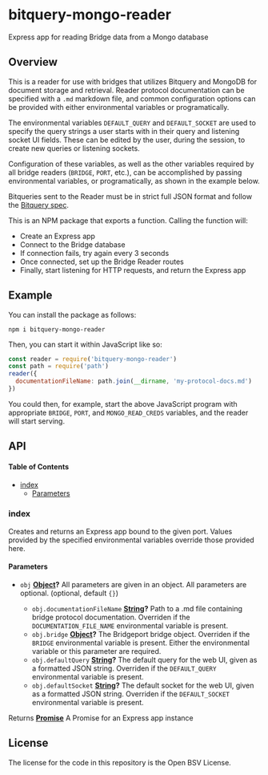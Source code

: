 # bitquery-mongo-reader

Express app for reading Bridge data from a Mongo database

## Overview

This is a reader for use with bridges that utilizes Bitquery and MongoDB for document storage and retrieval. Reader protocol documentation can be specified with a `.md` markdown file, and common configuration options can be provided with either environmental variables or programatically.

The environmental variables `DEFAULT_QUERY` and `DEFAULT_SOCKET` are used to specify the query strings a user starts with in their query and listening socket UI fields. These can be edited by the user, during the session, to create new queries or listening sockets.

Configuration of these variables, as well as the other variables required by all bridge readers (`BRIDGE`, `PORT`, etc.), can be accomplished by passing environmental variables, or programatically, as shown in the example below.

Bitqueries sent to the Reader must be in strict full JSON format and follow the [Bitquery spec](https://projectbabbage.com/docs/bridgeport/reference/bitquery).

This is an NPM package that exports a function. Calling the function will:

*   Create an Express app
*   Connect to the Bridge database
*   If connection fails, try again every 3 seconds
*   Once connected, set up the Bridge Reader routes
*   Finally, start listening for HTTP requests, and return the Express app

## Example

You can install the package as follows:

    npm i bitquery-mongo-reader

Then, you can start it within JavaScript like so:

```js
const reader = require('bitquery-mongo-reader')
const path = require('path')
reader({
  documentationFileName: path.join(__dirname, 'my-protocol-docs.md')
})
```

You could then, for example, start the above JavaScript program with appropriate `BRIDGE`, `PORT`, and `MONGO_READ_CREDS` variables, and the reader will start serving.

## API

<!-- Generated by documentation.js. Update this documentation by updating the source code. -->

#### Table of Contents

*   [index](#index)
    *   [Parameters](#parameters)

### index

Creates and returns an Express app bound to the given port. Values provided by the specified environmental variables override those provided here.

#### Parameters

*   `obj` **[Object](https://developer.mozilla.org/docs/Web/JavaScript/Reference/Global_Objects/Object)?** All parameters are given in an object. All parameters are optional. (optional, default `{}`)

    *   `obj.documentationFileName` **[String](https://developer.mozilla.org/docs/Web/JavaScript/Reference/Global_Objects/String)?** Path to a .md file containing bridge protocol documentation. Overriden if the `DOCUMENTATION_FILE_NAME` environmental variable is present.
    *   `obj.bridge` **[Object](https://developer.mozilla.org/docs/Web/JavaScript/Reference/Global_Objects/Object)?** The Bridgeport bridge object. Overriden if the `BRIDGE` environmental variable is present. Either the environmental variable or this parameter are required.
    *   `obj.defaultQuery` **[String](https://developer.mozilla.org/docs/Web/JavaScript/Reference/Global_Objects/String)?** The default query for the web UI, given as a formatted JSON string. Overriden if the `DEFAULT_QUERY` environmental variable is present.
    *   `obj.defaultSocket` **[String](https://developer.mozilla.org/docs/Web/JavaScript/Reference/Global_Objects/String)?** The default socket for the web UI, given as a formatted JSON string. Overriden if the `DEFAULT_SOCKET` environmental variable is present.

Returns **[Promise](https://developer.mozilla.org/docs/Web/JavaScript/Reference/Global_Objects/Promise)** A Promise for an Express app instance

## License

The license for the code in this repository is the Open BSV License.
